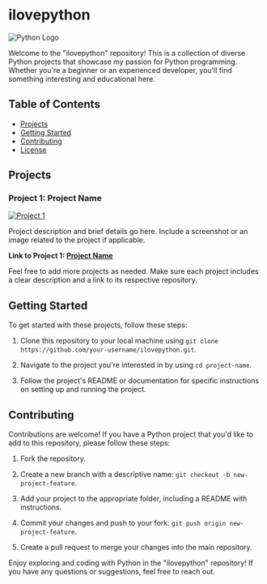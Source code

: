 # ilovepython
![Python Logo](https://www.python.org/static/community_logos/python-logo.png)

Welcome to the "ilovepython" repository! This is a collection of diverse Python projects that showcase my passion for Python programming. Whether you're a beginner or an experienced developer, you'll find something interesting and educational here.

## Table of Contents

- [Projects](#projects)
- [Getting Started](#getting-started)
- [Contributing](#contributing)
- [License](#license)

## Projects

### Project 1: Project Name

[![Project 1](https://via.placeholder.com/300)](https://github.com/your-username/ilovepython/project-1)

Project description and brief details go here. Include a screenshot or an image related to the project if applicable.

**Link to Project 1: [Project Name](https://github.com/your-username/ilovepython/project-1)**

Feel free to add more projects as needed. Make sure each project includes a clear description and a link to its respective repository.

## Getting Started

To get started with these projects, follow these steps:

1. Clone this repository to your local machine using `git clone https://github.com/your-username/ilovepython.git`.

2. Navigate to the project you're interested in by using `cd project-name`.

3. Follow the project's README or documentation for specific instructions on setting up and running the project.

## Contributing

Contributions are welcome! If you have a Python project that you'd like to add to this repository, please follow these steps:

1. Fork the repository.

2. Create a new branch with a descriptive name: `git checkout -b new-project-feature`.

3. Add your project to the appropriate folder, including a README with instructions.

4. Commit your changes and push to your fork: `git push origin new-project-feature`.

5. Create a pull request to merge your changes into the main repository.



Enjoy exploring and coding with Python in the "ilovepython" repository! If you have any questions or suggestions, feel free to reach out.
